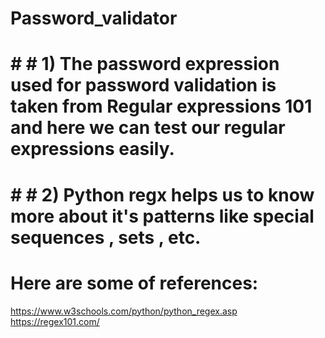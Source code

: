 # Password_validator

# # # 1) The password expression used for password validation is taken from Regular expressions 101 and here we can test our regular expressions easily.

# # # 2) Python regx helps us to know more about it's patterns like special sequences , sets , etc.

# Here are some of references:
https://www.w3schools.com/python/python_regex.asp
https://regex101.com/

